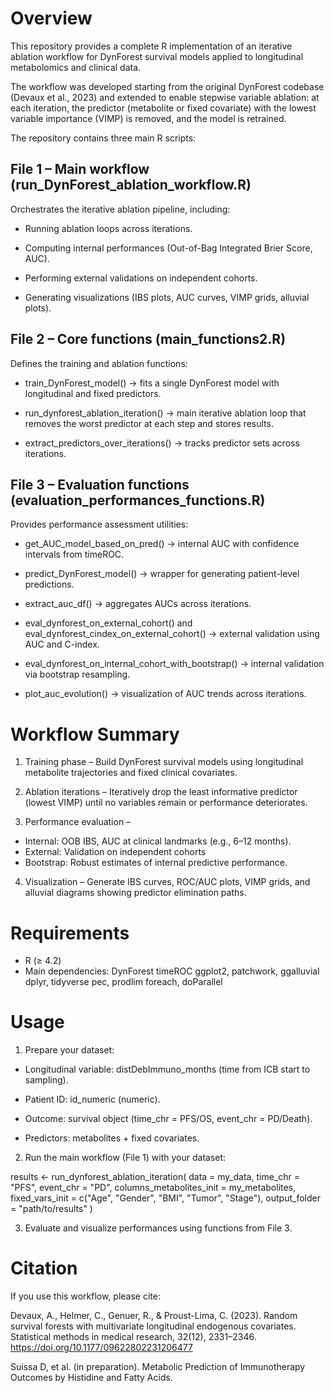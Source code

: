 # Overview

This repository provides a complete R implementation of an iterative ablation workflow for DynForest survival models applied to longitudinal metabolomics and clinical data.

The workflow was developed starting from the original DynForest codebase (Devaux et al., 2023) and extended to enable stepwise variable ablation: at each iteration, the predictor (metabolite or fixed covariate) with the lowest variable importance (VIMP) is removed, and the model is retrained.

The repository contains three main R scripts:

## File 1 – Main workflow (run_DynForest_ablation_workflow.R)
Orchestrates the iterative ablation pipeline, including:

- Running ablation loops across iterations.

- Computing internal performances (Out-of-Bag Integrated Brier Score, AUC).

- Performing external validations on independent cohorts.

- Generating visualizations (IBS plots, AUC curves, VIMP grids, alluvial plots).

## File 2 – Core functions (main_functions2.R)
Defines the training and ablation functions:

- train_DynForest_model() → fits a single DynForest model with longitudinal and fixed predictors.

- run_dynforest_ablation_iteration() → main iterative ablation loop that removes the worst predictor at each step and stores results.

- extract_predictors_over_iterations() → tracks predictor sets across iterations.

## File 3 – Evaluation functions (evaluation_performances_functions.R)
Provides performance assessment utilities:

- get_AUC_model_based_on_pred() → internal AUC with confidence intervals from timeROC.

- predict_DynForest_model() → wrapper for generating patient-level predictions.

- extract_auc_df() → aggregates AUCs across iterations.

- eval_dynforest_on_external_cohort() and eval_dynforest_cindex_on_external_cohort() → external validation using AUC and C-index.

- eval_dynforest_on_internal_cohort_with_bootstrap() → internal validation via bootstrap resampling.

- plot_auc_evolution() → visualization of AUC trends across iterations.

# Workflow Summary

1. Training phase – Build DynForest survival models using longitudinal metabolite trajectories and fixed clinical covariates.

2. Ablation iterations – Iteratively drop the least informative predictor (lowest VIMP) until no variables remain or performance deteriorates.

3. Performance evaluation –

- Internal: OOB IBS, AUC at clinical landmarks (e.g., 6–12 months).
- External: Validation on independent cohorts
- Bootstrap: Robust estimates of internal predictive performance.

4. Visualization – Generate IBS curves, ROC/AUC plots, VIMP grids, and alluvial diagrams showing predictor elimination paths.

# Requirements

- R (≥ 4.2)
- Main dependencies:
DynForest
timeROC
ggplot2, patchwork, ggalluvial
dplyr, tidyverse
pec, prodlim
foreach, doParallel

# Usage

1. Prepare your dataset:

- Longitudinal variable: distDebImmuno_months (time from ICB start to sampling).

- Patient ID: id_numeric (numeric).

- Outcome: survival object (time_chr = PFS/OS, event_chr = PD/Death).

- Predictors: metabolites + fixed covariates.

2. Run the main workflow (File 1) with your dataset:

results <- run_dynforest_ablation_iteration(
  data = my_data,
  time_chr = "PFS",
  event_chr = "PD",
  columns_metabolites_init = my_metabolites,
  fixed_vars_init = c("Age", "Gender", "BMI", "Tumor", "Stage"),
  output_folder = "path/to/results"
)


3. Evaluate and visualize performances using functions from File 3.

# Citation

If you use this workflow, please cite:

Devaux, A., Helmer, C., Genuer, R., & Proust-Lima, C. (2023). Random survival forests with multivariate longitudinal endogenous covariates. Statistical methods in medical research, 32(12), 2331–2346. https://doi.org/10.1177/09622802231206477

Suissa D, et al. (in preparation). Metabolic Prediction of Immunotherapy Outcomes by Histidine and Fatty Acids.
